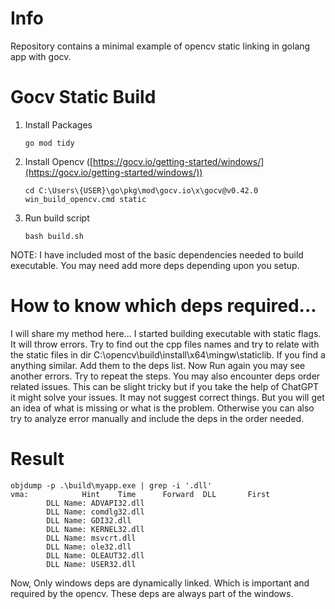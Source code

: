 # Info
Repository contains a minimal example of opencv static linking in golang app with gocv.

# Gocv Static Build

1. Install Packages
    ```shell
    go mod tidy
    ```
2. Install Opencv ([https://gocv.io/getting-started/windows/](https://gocv.io/getting-started/windows/))
    ```shell
    cd C:\Users\{USER}\go\pkg\mod\gocv.io\x\gocv@v0.42.0
    win_build_opencv.cmd static
    ```
3. Run build script
    ```
    bash build.sh
    ```

NOTE: I have included most of the basic dependencies needed to build executable. You may need add more deps depending upon you setup.

# How to know which deps required...
I will share my method here...
I started building executable with static flags. It will throw errors. Try to find out the cpp files names and try to relate with the static files in dir C:\\opencv\\build\\install\\x64\\mingw\\staticlib. If you find a anything similar. Add them to the deps list. Now Run again you may see another errors. Try to repeat the steps.
You may also encounter deps order related issues. This can be slight tricky but if you take the help of ChatGPT it might solve your issues. It may not suggest correct things. But you will get an idea of what is missing or what is the problem.
Otherwise you can also try to analyze error manually and include the deps in the order needed.

# Result
```
objdump -p .\build\myapp.exe | grep -i '.dll'
vma:            Hint    Time      Forward  DLL       First
        DLL Name: ADVAPI32.dll
        DLL Name: comdlg32.dll
        DLL Name: GDI32.dll
        DLL Name: KERNEL32.dll
        DLL Name: msvcrt.dll
        DLL Name: ole32.dll
        DLL Name: OLEAUT32.dll
        DLL Name: USER32.dll
```
Now, Only windows deps are dynamically linked. Which is important and required by the opencv.
These deps are always part of the windows.